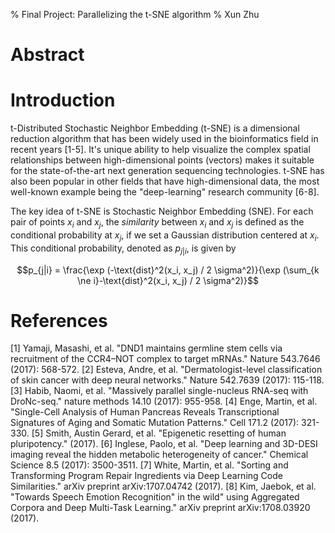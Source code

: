 % Final Project: Parallelizing the t-SNE algorithm
% Xun Zhu

Abstract
========


Introduction
============

t-Distributed Stochastic Neighbor Embedding (t-SNE) is a dimensional reduction
algorithm that has been widely used in the bioinformatics field in recent years
[1-5]. It's unique ability to help visualize the complex spatial relationships
between high-dimensional points (vectors) makes it suitable for the
state-of-the-art next generation sequencing technologies. t-SNE has also been
popular in other fields that have high-dimensional data, the most well-known
example being the "deep-learning" research community [6-8].

The key idea of t-SNE is Stochastic Neighbor Embedding (SNE). For each pair of
points $x_i$ and $x_j$, the *similarity* between $x_i$ and $x_j$ is defined as
the conditional probability at $x_j$, if we set a Gaussian distribution centered
at $x_i$. This conditional probability, denoted as $p_{j|i}$, is given by

  $$p_{j|i} = \frac{\exp (-\text{dist}^2(x_i, x_j) / 2 \sigma^2)}{\exp (\sum_{k \ne i}-\text{dist}^2(x_i, x_j) / 2 \sigma^2)}$$


References
==========

[1] Yamaji, Masashi, et al. "DND1 maintains germline stem cells via recruitment of the CCR4–NOT complex to target mRNAs." Nature 543.7646 (2017): 568-572.
[2] Esteva, Andre, et al. "Dermatologist-level classification of skin cancer with deep neural networks." Nature 542.7639 (2017): 115-118.
[3] Habib, Naomi, et al. "Massively parallel single-nucleus RNA-seq with DroNc-seq." nature methods 14.10 (2017): 955-958.
[4] Enge, Martin, et al. "Single-Cell Analysis of Human Pancreas Reveals Transcriptional Signatures of Aging and Somatic Mutation Patterns." Cell 171.2 (2017): 321-330.
[5] Smith, Austin Gerard, et al. "Epigenetic resetting of human pluripotency." (2017).
[6] Inglese, Paolo, et al. "Deep learning and 3D-DESI imaging reveal the hidden metabolic heterogeneity of cancer." Chemical Science 8.5 (2017): 3500-3511.
[7] White, Martin, et al. "Sorting and Transforming Program Repair Ingredients via Deep Learning Code Similarities." arXiv preprint arXiv:1707.04742 (2017).
[8] Kim, Jaebok, et al. "Towards Speech Emotion Recognition" in the wild" using Aggregated Corpora and Deep Multi-Task Learning." arXiv preprint arXiv:1708.03920 (2017).



